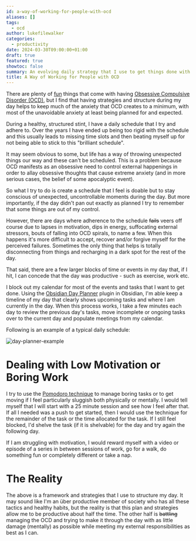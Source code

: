 ```yaml
---
id: a-way-of-working-for-people-with-ocd
aliases: []
tags:
  - ocd
author: lukefilewalker
categories:
  - productivity
date: 2024-03-30T09:00:00+01:00
draft: true
featured: true
showtoc: false
summary: An evolving daily strategy that I use to get things done with OCD
title: A Way of Working for People with OCD
---
```

There are plenty of [fun](https://en.wikipedia.org/wiki/Sarcasm) things that come with having [Obsessive Compulsive Disorder (OCD)](https://en.wikipedia.org/wiki/Obsessive%E2%80%93compulsive_disorder), but I find that having strategies and structure during my day helps to keep much of the anxiety that OCD creates to a minimum, with most of the unavoidable anxiety at least being planned for and expected.

During a healthy, structured stint, I have a daily schedule that I try and adhere to. Over the years I have ended up being too rigid with the schedule and this usually leads to missing time slots and then beating myself up for not being able to stick to this "brilliant schedule".

It may seem obvious to some, but life has a way of throwing unexpected things our way and these can't be scheduled. This is a problem because OCD manifests as an obsessive need to control external happenings in order to allay obsessive thoughts that cause extreme anxiety (and in more serious cases, the belief of some apocalyptic event). 

So what I try to do is create a schedule that I feel is doable but to stay conscious of unexpected, uncontrollable moments during the day. But more importantly, if the day didn't pan out exactly as planned I try to remember that some things are out of my control.

However, there are days where adherence to the schedule ~~fails~~ veers off course due to lapses in motivation, dips in energy, suffocating external stressors, bouts of falling into OCD spirals, to name a few. When this happens it's more difficult to accept, recover and/or forgive myself for the perceived failures. Sometimes the only thing that helps is totally disconnecting from things and recharging in a dark spot for the rest of the day.

That said, there are a few larger blocks of time or events in my day that, if I hit, I can concede that the day was productive - such as exercise, work etc.

I block out my calendar for most of the events and tasks that I want to get done. Using the [Obsidian Day Planner](https://github.com/ivan-lednev/obsidian-day-planner) plugin in Obsidian, I'm able keep a timeline of my day that clearly shows upcoming tasks and where I am currently in the day. When this process works, I take a few minutes each day to review the previous day's tasks, move incomplete or ongoing tasks over to the current day and populate meetings from my calendar. 

Following is an example of a typical daily schedule:

![day-planner-example](day-planner-example.png)

# Dealing with Low Motivation or Boring Work

I try to use the [Pomodoro technique](https://en.wikipedia.org/wiki/Pomodoro_Technique) to manage boring tasks or to get moving if I feel particularly sluggish both physically or mentally. I would tell myself that I will start with a 25 minute session and see how I feel after that. If all I needed was a push to get started, then I would use the technique for the remainder of the task or the time allocated for the task. If I still feel blocked, I'd shelve the task (if it is shelvable) for the day and try again the following day.

If I am struggling with motivation, I would reward myself with a video or episode of a series in between sessions of work, go for a walk, do something fun or completely different or take a nap.

# The Reality

The above is a framework and strategies that I use to structure my day. It may sound like I'm an über productive member of society who has all these tactics and healthy habits, but the reality is that this plan and strategies allow me to be productive about half the time. The other half is ~~battling~~ managing the OCD and trying to make it through the day with as little damage (mentally) as possible while meeting my external responsibilities as best as I can.


